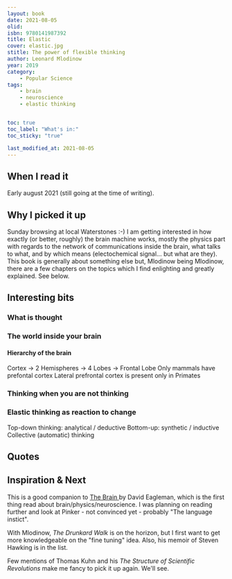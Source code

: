 ```yaml
---
layout: book
date: 2021-08-05
olid: 
isbn: 9780141987392
title: Elastic
cover: elastic.jpg
stitle: The power of flexible thinking
author: Leonard Mlodinow
year: 2019
category:
    - Popular Science
tags: 
    - brain
    - neuroscience
    - elastic thinking


toc: true
toc_label: "What's in:"
toc_sticky: "true"

last_modified_at: 2021-08-05
---
```


## When I read it
Early august 2021 (still going at the time of writing).

## Why I picked it up
Sunday browsing at local Waterstones :-)
I am getting interested in how exactly (or better, roughly) the brain machine works, mostly the physics part with regards to the network of communications inside the brain, what talks to what, and by which means (electochemical signal... but what are they).
This book is generally about something else but, Mlodinow being Mlodinow, there are a few chapters on the topics which I find enlighting and greatly explained. See below.


## Interesting bits

### What is thought
### The world inside your brain
#### Hierarchy of the brain
Cortex -> 2 Hemispheres -> 4 Lobes -> Frontal Lobe
Only mammals have prefontal cortex
Lateral prefrontal cortex is present only in Primates
### Thinking when you are not thinking
### Elastic thinking as reaction to change
Top-down thinking: analytical / deductive
Bottom-up: synthetic / inductive
Collective (automatic) thinking


## Quotes

## Inspiration & Next

This is a good companion to <a href="{{ site.baseurl }}/the-brain">The Brain </a> by David Eagleman, which is the first thing read about brain/physics/neuroscience.
I was planning on reading further and look at Pinker - not convinced yet - probably "The language instict".

With Mlodinow, <em>The Drunkard Walk</em> is on the horizon, but I first want to get more knowledgeable on the "fine tuning" idea.
Also, his memoir of Steven Hawking is in the list.

Few mentions of Thomas Kuhn and his <em>The Structure of Scientific Revolutions</em> make me fancy to pick it up again. We'll see.